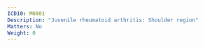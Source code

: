 ```yaml
---
ICD10: M0801
Description: "Juvenile rheumatoid arthritis: Shoulder region"
Matters: No
Weight: 0
---
```

